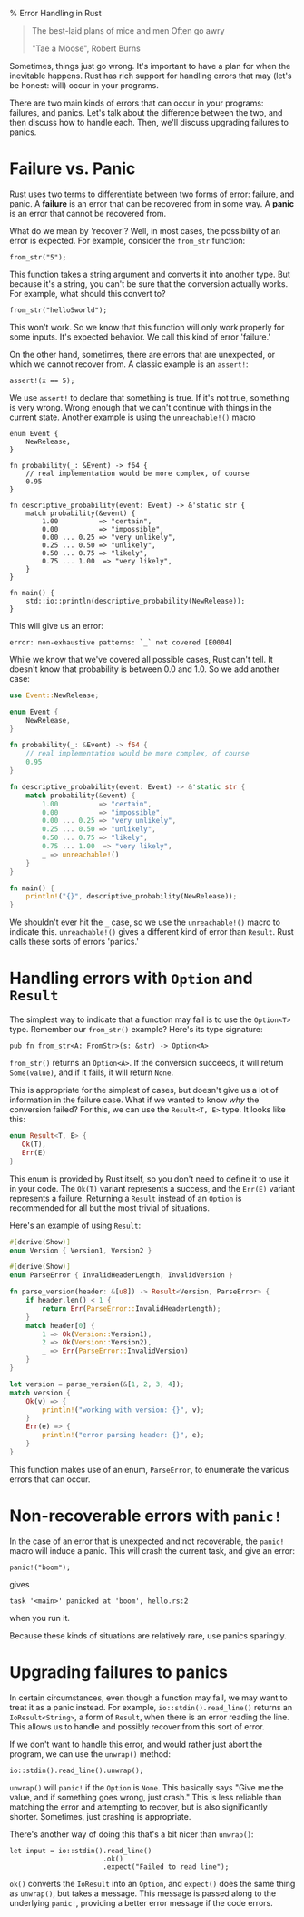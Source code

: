 % Error Handling in Rust

> The best-laid plans of mice and men
> Often go awry
>
> "Tae a Moose", Robert Burns

Sometimes, things just go wrong. It's important to have a plan for when the
inevitable happens. Rust has rich support for handling errors that may (let's
be honest: will) occur in your programs.

There are two main kinds of errors that can occur in your programs: failures,
and panics. Let's talk about the difference between the two, and then discuss
how to handle each. Then, we'll discuss upgrading failures to panics.

# Failure vs. Panic

Rust uses two terms to differentiate between two forms of error: failure, and
panic. A **failure** is an error that can be recovered from in some way. A
**panic** is an error that cannot be recovered from.

What do we mean by 'recover'? Well, in most cases, the possibility of an error
is expected. For example, consider the `from_str` function:

```{rust,ignore}
from_str("5");
```

This function takes a string argument and converts it into another type. But
because it's a string, you can't be sure that the conversion actually works.
For example, what should this convert to?

```{rust,ignore}
from_str("hello5world");
```

This won't work. So we know that this function will only work properly for some
inputs. It's expected behavior. We call this kind of error 'failure.'

On the other hand, sometimes, there are errors that are unexpected, or which
we cannot recover from. A classic example is an `assert!`:

```{rust,ignore}
assert!(x == 5);
```

We use `assert!` to declare that something is true. If it's not true, something
is very wrong. Wrong enough that we can't continue with things in the current
state. Another example is using the `unreachable!()` macro

```{rust,ignore}
enum Event {
    NewRelease,
}

fn probability(_: &Event) -> f64 {
    // real implementation would be more complex, of course
    0.95
}

fn descriptive_probability(event: Event) -> &'static str {
    match probability(&event) {
        1.00          => "certain",
        0.00          => "impossible",
        0.00 ... 0.25 => "very unlikely",
        0.25 ... 0.50 => "unlikely",
        0.50 ... 0.75 => "likely",
        0.75 ... 1.00  => "very likely",
    }
}

fn main() {
    std::io::println(descriptive_probability(NewRelease));
}
```

This will give us an error:

```text
error: non-exhaustive patterns: `_` not covered [E0004]
```

While we know that we've covered all possible cases, Rust can't tell. It
doesn't know that probability is between 0.0 and 1.0. So we add another case:

```rust
use Event::NewRelease;

enum Event {
    NewRelease,
}

fn probability(_: &Event) -> f64 {
    // real implementation would be more complex, of course
    0.95
}

fn descriptive_probability(event: Event) -> &'static str {
    match probability(&event) {
        1.00          => "certain",
        0.00          => "impossible",
        0.00 ... 0.25 => "very unlikely",
        0.25 ... 0.50 => "unlikely",
        0.50 ... 0.75 => "likely",
        0.75 ... 1.00  => "very likely",
        _ => unreachable!()
    }
}

fn main() {
    println!("{}", descriptive_probability(NewRelease));
}
```

We shouldn't ever hit the `_` case, so we use the `unreachable!()` macro to
indicate this. `unreachable!()` gives a different kind of error than `Result`.
Rust calls these sorts of errors 'panics.'

# Handling errors with `Option` and `Result`

The simplest way to indicate that a function may fail is to use the `Option<T>`
type. Remember our `from_str()` example? Here's its type signature:

```{rust,ignore}
pub fn from_str<A: FromStr>(s: &str) -> Option<A>
```

`from_str()` returns an `Option<A>`. If the conversion succeeds, it will return
`Some(value)`, and if it fails, it will return `None`.

This is appropriate for the simplest of cases, but doesn't give us a lot of
information in the failure case. What if we wanted to know _why_ the conversion
failed? For this, we can use the `Result<T, E>` type. It looks like this:

```rust
enum Result<T, E> {
   Ok(T),
   Err(E)
}
```

This enum is provided by Rust itself, so you don't need to define it to use it
in your code. The `Ok(T)` variant represents a success, and the `Err(E)` variant
represents a failure. Returning a `Result` instead of an `Option` is recommended
for all but the most trivial of situations.

Here's an example of using `Result`:

```rust
#[derive(Show)]
enum Version { Version1, Version2 }

#[derive(Show)]
enum ParseError { InvalidHeaderLength, InvalidVersion }

fn parse_version(header: &[u8]) -> Result<Version, ParseError> {
    if header.len() < 1 {
        return Err(ParseError::InvalidHeaderLength);
    }
    match header[0] {
        1 => Ok(Version::Version1),
        2 => Ok(Version::Version2),
        _ => Err(ParseError::InvalidVersion)
    }
}

let version = parse_version(&[1, 2, 3, 4]);
match version {
    Ok(v) => {
        println!("working with version: {}", v);
    }
    Err(e) => {
        println!("error parsing header: {}", e);
    }
}
```

This function makes use of an enum, `ParseError`, to enumerate the various
errors that can occur.

# Non-recoverable errors with `panic!`

In the case of an error that is unexpected and not recoverable, the `panic!`
macro will induce a panic. This will crash the current task, and give an error:

```{rust,ignore}
panic!("boom");
```

gives

```text
task '<main>' panicked at 'boom', hello.rs:2
```

when you run it.

Because these kinds of situations are relatively rare, use panics sparingly.

# Upgrading failures to panics

In certain circumstances, even though a function may fail, we may want to treat
it as a panic instead. For example, `io::stdin().read_line()` returns an
`IoResult<String>`, a form of `Result`, when there is an error reading the
line. This allows us to handle and possibly recover from this sort of error.

If we don't want to handle this error, and would rather just abort the program,
we can use the `unwrap()` method:

```{rust,ignore}
io::stdin().read_line().unwrap();
```

`unwrap()` will `panic!` if the `Option` is `None`. This basically says "Give
me the value, and if something goes wrong, just crash." This is less reliable
than matching the error and attempting to recover, but is also significantly
shorter. Sometimes, just crashing is appropriate.

There's another way of doing this that's a bit nicer than `unwrap()`:

```{rust,ignore}
let input = io::stdin().read_line()
                       .ok()
                       .expect("Failed to read line");
```
`ok()` converts the `IoResult` into an `Option`, and `expect()` does the same
thing as `unwrap()`, but takes a message. This message is passed along to the
underlying `panic!`, providing a better error message if the code errors.
